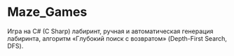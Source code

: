 # Maze_Games
Игра на C# (C Sharp) лабиринт, ручная и автоматическая генерация лабиринта, алгоритм «Глубокий поиск с возвратом» (Depth-First Search, DFS).
